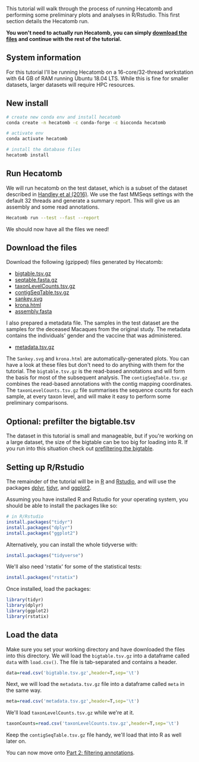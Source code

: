 This tutorial will walk through the process of running Hecatomb and performing some preliminary plots and analyses in R/Rstudio.
This first section details the Hecatomb run.

**You won't need to actually run Hecatomb, you can simply [download the files](tutorialPt1.md#download-the-files) and continue with the rest of the tutorial.**

## System information

For this tutorial I'll be running Hecatomb on a 16-core/32-thread workstation with 64 GB of RAM running Ubuntu 18.04 LTS.
While this is fine for smaller datasets, larger datasets will require HPC resources.

## New install

```bash
# create new conda env and install hecatomb
conda create -n hecatomb -c conda-forge -c bioconda hecatomb

# activate env
conda activate hecatomb

# install the database files
hecatomb install
```

## Run Hecatomb

We will run hecatomb on the test dataset, which is a subset of the dataset described in [Handley et al (2016)](https://doi.org/10.1016/j.chom.2016.02.010).
We use the fast MMSeqs settings with the default 32 threads and generate a summary report. 
This will give us an assembly and some read annotations.

```bash
Hecatomb run --test --fast --report
```

We should now have all the files we need!

## Download the files

Download the following (gzipped) files generated by Hecatomb:

- [bigtable.tsv.gz](https://cloudstor.aarnet.edu.au/plus/s/549SmspixHnryiK)
- [seqtable.fasta.gz](https://cloudstor.aarnet.edu.au/plus/s/pZ0GXoTYgPf9aF4/download)
- [taxonLevelCounts.tsv.gz](https://cloudstor.aarnet.edu.au/plus/s/wGfkmgmsZhGkUaf/download)
- [contigSeqTable.tsv.gz](https://cloudstor.aarnet.edu.au/plus/s/flovOcyWIc94RPx)
- [sankey.svg](https://cloudstor.aarnet.edu.au/plus/s/gwfa9xcA9m0aRmg/download)
- [krona.html](https://cloudstor.aarnet.edu.au/plus/s/hFo1Rnx8h3rTXSu/download)
- [assembly.fasta](https://cloudstor.aarnet.edu.au/plus/s/bmTo2jzwB65eRsr)

I also prepared a metadata file. 
The samples in the test dataset are the samples for the deceased Macaques from the original study.
The metadata contains the individuals' gender and the vaccine that was administered.

- [metadata.tsv.gz](https://cloudstor.aarnet.edu.au/plus/s/65xBlEe4TNxvOCp/download)

The `Sankey.svg` and `krona.html` are automatically-generated plots.
You can have a look at these files but don't need to do anything with them for the tutorial.
The `bigtable.tsv.gz` is the read-based annotations and will form the basis for most of the subsequent analysis.
The `contigSeqTable.tsv.gz` combines the read-based annotations with the contig mapping coordinates.
The `taxonLevelCounts.tsv.gz` file summarises the sequence counts for each sample, at every taxon level, 
and will make it easy to perform some preliminary comparisons.

## Optional: prefilter the bigtable.tsv

The dataset in this tutorial is small and manageable, but if you're working on a large dataset, 
the size of the bigtable can be too big for loading into R. 
If you run into this situation check out [prefiltering the bigtable](advanced.md#prefilter-the-bigtable).

## Setting up R/Rstudio

The remainder of the tutorial will be in [R](https://www.r-project.org/) and [Rstudio](https://www.rstudio.com/), 
and will use the packages [dplyr](https://dplyr.tidyverse.org/), [tidyr](https://tidyr.tidyverse.org/), and [ggplot2](https://ggplot2.tidyverse.org/).

Assuming you have installed R and Rstudio for your operating system, you should be able to install the packages like so:

```R
# in R/Rstudio
install.packages("tidyr")
install.packages("dplyr")
install.packages("ggplot2")
```

Alternatively, you can install the whole tidyverse with:

```R
install.packages("tidyverse")
```

We'll also need 'rstatix' for some of the statistical tests:

```R
install.packages("rstatix")
```

Once installed, load the packages:

```R
library(tidyr)
library(dplyr)
library(ggplot2)
library(rstatix)
```

## Load the data

Make sure you set your working directory and have downloaded the files into this directory.
We will load the `bigtable.tsv.gz` into a dataframe called `data` with `load.csv()`.
The file is tab-separated and contains a header.

```R
data=read.csv('bigtable.tsv.gz',header=T,sep='\t')
```

Next, we will load the `metadata.tsv.gz` file into a dataframe called `meta` in the same way.

```R
meta=read.csv('metadata.tsv.gz',header=T,sep='\t')
```

We'll load `taxonLevelCounts.tsv.gz` while we're at it.

```R
taxonCounts=read.csv('taxonLevelCounts.tsv.gz',header=T,sep='\t')
```

Keep the `contigSeqTable.tsv.gz` file handy, we'll load that into R as well later on.

You can now move onto [Part 2: filtering annotations](tutorialPt2.md).
